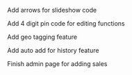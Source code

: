 
Add arrows for slideshow code

Add 4 digit pin code for editing functions

Add geo tagging feature

Add auto add for history feature

Finish admin page for adding sales


